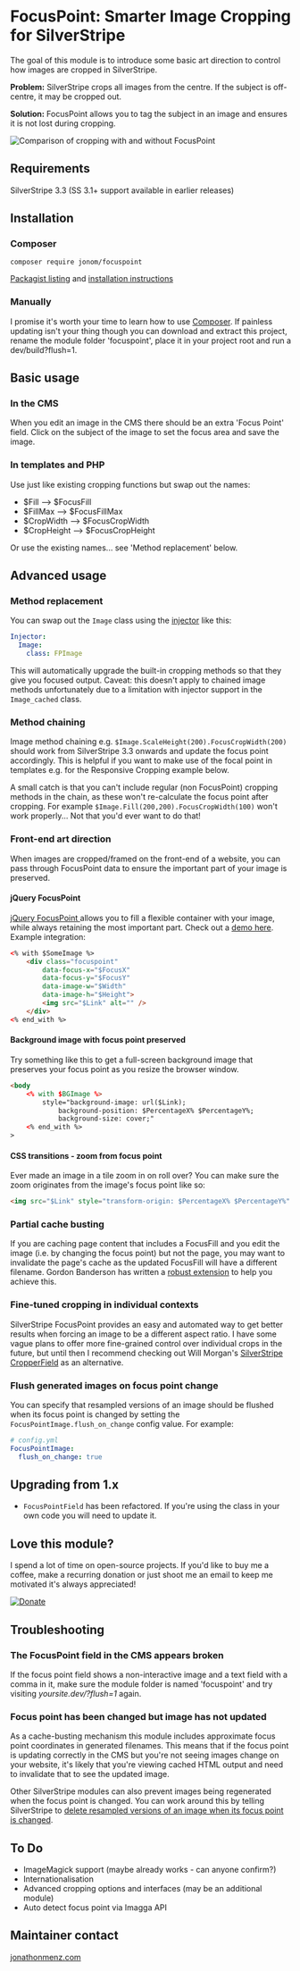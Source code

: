 # FocusPoint: Smarter Image Cropping for SilverStripe

The goal of this module is to introduce some basic art direction to control how images are cropped in SilverStripe.

**Problem:** SilverStripe crops all images from the centre. If the subject is off-centre, it may be cropped out.

**Solution:** FocusPoint allows you to tag the subject in an image and ensures it is not lost during cropping.

![Comparison of cropping with and without FocusPoint](screenshots/comparison.jpg)

## Requirements

SilverStripe 3.3 (SS 3.1+ support available in earlier releases)

## Installation

### Composer

```
composer require jonom/focuspoint
```

[Packagist listing](https://packagist.org/packages/jonom/focuspoint) and [installation instructions](https://docs.silverstripe.org/en/3.4/getting_started/composer/#adding-modules-to-your-project)

### Manually

I promise it's worth your time to learn how to use [Composer](https://getcomposer.org/). If painless updating isn't your thing though you can download and extract this project, rename the module folder 'focuspoint', place it in your project root and run a dev/build?flush=1.

## Basic usage

### In the CMS

When you edit an image in the CMS there should be an extra 'Focus Point' field. Click on the subject of the image to set the focus area and save the image.

### In templates and PHP

Use just like existing cropping functions but swap out the names:

- $Fill --> $FocusFill
- $FillMax --> $FocusFillMax
- $CropWidth --> $FocusCropWidth
- $CropHeight --> $FocusCropHeight

Or use the existing names... see 'Method replacement' below.

## Advanced usage

### Method replacement

You can swap out the `Image` class using the [injector](https://docs.silverstripe.org/en/developer_guides/extending/injector/) like this:

```yml
Injector:
  Image:
    class: FPImage
```

This will automatically upgrade the built-in cropping methods so that they give you focused output. Caveat: this doesn't apply to chained image methods unfortunately due to a limitation with injector support in the `Image_cached` class.

### Method chaining

Image method chaining e.g. `$Image.ScaleHeight(200).FocusCropWidth(200)` should work from SilverStripe 3.3 onwards and update the focus point accordingly. This is helpful if you want to make use of the focal point in templates e.g. for the Responsive Cropping example below.

A small catch is that you can't include regular (non FocusPoint) cropping methods in the chain, as these won't re-calculate the focus point after cropping. For example `$Image.Fill(200,200).FocusCropWidth(100)` won't work properly... Not that you'd ever want to do that!

### Front-end art direction

When images are cropped/framed on the front-end of a website, you can pass through FocusPoint data to ensure the important part of your image is preserved.

#### jQuery FocusPoint
[jQuery FocusPoint ](https://github.com/jonom/jquery-focuspoint) allows you to fill a flexible container with your image, while always retaining the most important part. Check out a [demo here](http://jonom.github.io/jquery-focuspoint/demos/grid/lizard.html). Example integration:

```html
<% with $SomeImage %>
	<div class="focuspoint"
		data-focus-x="$FocusX"
		data-focus-y="$FocusY"
		data-image-w="$Width"
		data-image-h="$Height">
		<img src="$Link" alt="" />
	</div>
<% end_with %>
```

#### Background image with focus point preserved

Try something like this to get a full-screen background image that preserves your focus point as you resize the browser window.

```html
<body
	<% with $BGImage %>
		style="background-image: url($Link);
			background-position: $PercentageX% $PercentageY%;
			background-size: cover;"
	<% end_with %>
>
```

#### CSS transitions - zoom from focus point

Ever made an image in a tile zoom in on roll over? You can make sure the zoom originates from the image's focus point like so:

```html
<img src="$Link" style="transform-origin: $PercentageX% $PercentageY%" />
```

### Partial cache busting

If you are caching page content that includes a FocusFill and you edit the image (i.e. by changing the focus point) but not the page, you may want to invalidate the page's cache as the updated FocusFill will have a different filename. Gordon Banderson has written a [robust extension](https://github.com/gordonbanderson/weboftalent-imageeditpartialcachebust) to help you achieve this.

### Fine-tuned cropping in individual contexts

SilverStripe FocusPoint provides an easy and automated way to get better results when forcing an image to be a different aspect ratio. I have some vague plans to offer more fine-grained control over individual crops in the future, but until then I recommend checking out Will Morgan's [SilverStripe CropperField](https://github.com/willmorgan/silverstripe-cropperfield) as an alternative.

### Flush generated images on focus point change

You can specify that resampled versions of an image should be flushed when its focus point is changed by setting the `FocusPointImage.flush_on_change` config value. For example:

```yml
# config.yml
FocusPointImage:
  flush_on_change: true
```

## Upgrading from 1.x

- `FocusPointField` has been refactored. If you're using the class in your own code you will need to update it.

## Love this module?

I spend a lot of time on open-source projects. If you'd like to buy me a coffee, make a recurring donation or just shoot me an email to keep me motivated it's always appreciated!

[<img src="https://www.paypalobjects.com/en_AU/i/btn/btn_donate_LG.gif" alt="Donate">](https://www.paypal.com/cgi-bin/webscr?cmd=_s-xclick&hosted_button_id=Z5HEZREZSKA6A)

## Troubleshooting

### The FocusPoint field in the CMS appears broken

If the focus point field shows a non-interactive image and a text field with a comma in it, make sure the module folder is named 'focuspoint' and try visiting *yoursite.dev/?flush=1* again.

### Focus point has been changed but image has not updated

As a cache-busting mechanism this module includes approximate focus point coordinates in generated filenames. This means that if the focus point is updating correctly in the CMS but you're not seeing images change on your website, it's likely that you're viewing cached HTML output and need to invalidate that to see the updated image.

Other SilverStripe modules can also prevent images being regenerated when the focus point is changed. You can work around this by telling SilverStripe to [delete resampled versions of an image when its focus point is changed](#flush-generated-images-on-focus-point-change).

## To Do

 * ImageMagick support (maybe already works - can anyone confirm?)
 * Internationalisation
 * Advanced cropping options and interfaces (may be an additional module)
 * Auto detect focus point via Imagga API

## Maintainer contact

[jonathonmenz.com](http://jonathonmenz.com)
